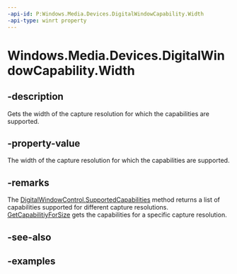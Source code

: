 ```yaml
---
-api-id: P:Windows.Media.Devices.DigitalWindowCapability.Width
-api-type: winrt property
---
```


# Windows.Media.Devices.DigitalWindowCapability.Width

<!--
public int Width { get; }
-->


## -description

Gets the width of the capture resolution for which the capabilities are supported.

## -property-value

The width of the capture resolution for which the capabilities are supported.

## -remarks

The [DigitalWindowControl.SupportedCapabilities](digitalwindowcontrol_supportedcapabilities.md) method returns a list of capabilities supported for different capture resolutions. [GetCapabilitiyForSize](digitalwindowcontrol_getcapabilityforsize_1381309850.md) gets the capabilities for a specific capture resolution.

## -see-also

## -examples


